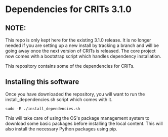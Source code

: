 Dependencies for CRITs 3.1.0
============================

## NOTE:
This repo is only kept here for the existing 3.1.0 release. It is no longer
needed if you are setting up a new install by tracking a branch and will be
going away once the next version of CRITs is released. The core project now
comes with a bootstrap script which handles dependency installation.

This repository contains some of the dependencies for CRITs.

## Installing this software

Once you have downloaded the repository, you will want to run the
install_dependencies.sh script which comes with it.

`sudo -E ./install_dependencies.sh`

This will take care of using the OS's package management system to download some
basic packages before installing the local content. This will also install the
necessary Python packages using pip.
